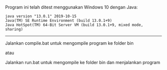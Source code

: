 Program ini telah ditest menggunakan Windows 10 dengan Java:

```
java version "13.0.1" 2019-10-15
Java(TM) SE Runtime Environment (build 13.0.1+9)
Java HotSpot(TM) 64-Bit Server VM (build 13.0.1+9, mixed mode, sharing)
```

---

Jalankan compile.bat untuk mengompile program ke folder bin

atau

Jalankan run.bat untuk mengompile ke folder bin dan menjalankan program
